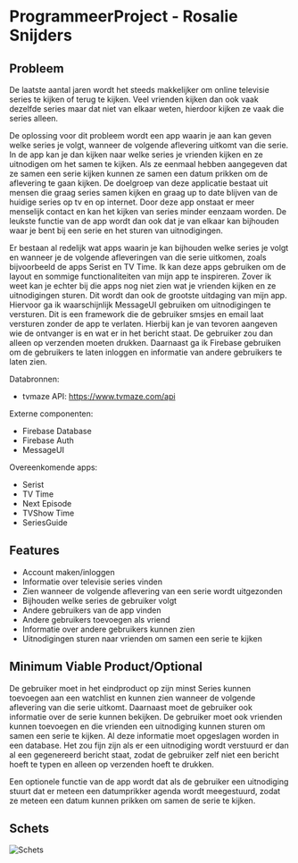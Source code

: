 # ProgrammeerProject - Rosalie Snijders

## Probleem
De laatste aantal jaren wordt het steeds makkelijker om online televisie series te kijken of terug te kijken. Veel vrienden kijken dan ook vaak dezelfde series maar dat niet van elkaar weten, hierdoor kijken ze vaak die series alleen. 

De oplossing voor dit probleem wordt een app waarin je aan kan geven welke series je volgt, wanneer de volgende aflevering uitkomt van die serie. In de app kan je dan kijken naar welke series je vrienden kijken en ze uitnodigen om het samen te kijken. Als ze eenmaal hebben aangegeven dat ze samen een serie kijken kunnen ze samen een datum prikken om de aflevering te gaan kijken. De doelgroep van deze applicatie bestaat uit mensen die graag series samen kijken en graag up to date blijven van de huidige series op tv en op internet. Door deze app onstaat er meer menselijk contact en kan het kijken van series minder eenzaam worden. De leukste functie van de app wordt dan ook dat je van elkaar kan bijhouden waar je bent bij een serie en het sturen van uitnodigingen. 

Er bestaan al redelijk wat apps waarin je kan bijhouden welke series je volgt en wanneer je de volgende afleveringen van die serie uitkomen, zoals bijvoorbeeld de apps Serist en TV Time. Ik kan deze apps gebruiken om de layout en sommige functionaliteiten van mijn app te inspireren.  Zover ik weet kan je echter bij die apps nog niet zien wat je vrienden kijken en ze uitnodigingen sturen. Dit wordt dan ook de grootste uitdaging van mijn app. Hiervoor ga ik waarschijnlijk MessageUI gebruiken om uitnodigingen te versturen. Dit is een framework die de gebruiker smsjes en email laat versturen zonder de app te verlaten. Hierbij kan je van tevoren aangeven wie de ontvanger is en wat er in het bericht staat. De gebruiker zou dan alleen op verzenden moeten drukken. Daarnaast ga ik Firebase gebruiken om de gebruikers te laten inloggen en informatie van andere gebruikers te laten zien.

Databronnen:
- tvmaze API: https://www.tvmaze.com/api

Externe componenten:
- Firebase Database
- Firebase Auth
- MessageUI

Overeenkomende apps:
- Serist
- TV Time
- Next Episode
- TVShow Time
- SeriesGuide

## Features

- Account maken/inloggen
- Informatie over televisie series vinden
- Zien wanneer de volgende aflevering van een serie wordt uitgezonden
- Bijhouden welke series de gebruiker volgt
- Andere gebruikers van de app vinden
- Andere gebruikers toevoegen als vriend
- Informatie over andere gebruikers kunnen zien
- Uitnodigingen sturen naar vrienden om samen een serie te kijken

## Minimum Viable Product/Optional

De gebruiker moet in het eindproduct op zijn minst Series kunnen toevoegen aan een watchlist en kunnen zien wanneer de volgende aflevering van die serie uitkomt. Daarnaast moet de gebruiker ook informatie over de serie kunnen bekijken. De gebruiker moet ook vrienden kunnen toevoegen en die vrienden een uitnodiging kunnen sturen om samen een serie te kijken. Al deze informatie moet opgeslagen worden in een database. Het zou fijn zijn als er een uitnodiging wordt verstuurd er dan al een  gegenereerd bericht staat, zodat de gebruiker zelf niet een bericht hoeft te typen en alleen op verzenden hoeft te drukken. 

Een optionele functie van de app wordt dat als de gebruiker een uitnodiging stuurt dat er meteen een datumprikker agenda wordt meegestuurd, zodat ze meteen een datum kunnen prikken om samen de serie te kijken.


## Schets

![Schets](https://i.imgur.com/s0mLxN1.png)
